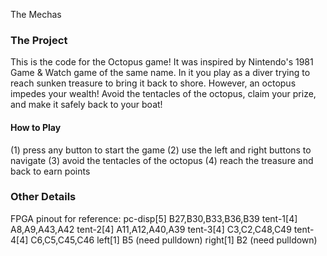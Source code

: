 The Mechas

### The Project

This is the code for the Octopus game! It was inspired by Nintendo's 1981 Game & Watch game of the same name. In it you play as a diver trying to reach sunken treasure to bring it back to shore. However, an octopus impedes your wealth! Avoid the tentacles of the octopus, claim your prize, and make it safely back to your boat!

#### How to Play

(1) press any button to start the game
(2) use the left and right buttons to navigate
(3) avoid the tentacles of the octopus
(4) reach the treasure and back to earn points

### Other Details

FPGA pinout for reference:
pc-disp[5]   B27,B30,B33,B36,B39
tent-1[4]    A8,A9,A43,A42
tent-2[4]    A11,A12,A40,A39
tent-3[4]    C3,C2,C48,C49
tent-4[4]    C6,C5,C45,C46
left[1]      B5 (need pulldown)
right[1]     B2 (need pulldown)
